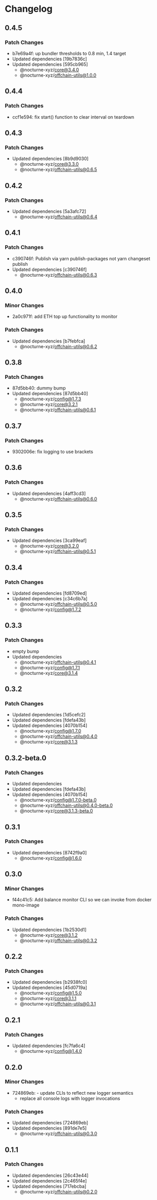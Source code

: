 # Changelog

## 0.4.5

### Patch Changes

- b7e69a4f: up bundler thresholds to 0.8 min, 1.4 target
- Updated dependencies [19b7836c]
- Updated dependencies [595cb965]
  - @nocturne-xyz/core@3.4.0
  - @nocturne-xyz/offchain-utils@1.0.0

## 0.4.4

### Patch Changes

- ccf1e594: fix start() function to clear interval on teardown

## 0.4.3

### Patch Changes

- Updated dependencies [8b9d9030]
  - @nocturne-xyz/core@3.3.0
  - @nocturne-xyz/offchain-utils@0.6.5

## 0.4.2

### Patch Changes

- Updated dependencies [5a3afc72]
  - @nocturne-xyz/offchain-utils@0.6.4

## 0.4.1

### Patch Changes

- c390746f: Publish via yarn publish-packages not yarn changeset publish
- Updated dependencies [c390746f]
  - @nocturne-xyz/offchain-utils@0.6.3

## 0.4.0

### Minor Changes

- 2a0c971f: add ETH top up functionality to monitor

### Patch Changes

- Updated dependencies [b7febfca]
  - @nocturne-xyz/offchain-utils@0.6.2

## 0.3.8

### Patch Changes

- 87d5bb40: dummy bump
- Updated dependencies [87d5bb40]
  - @nocturne-xyz/config@1.7.3
  - @nocturne-xyz/core@3.2.1
  - @nocturne-xyz/offchain-utils@0.6.1

## 0.3.7

### Patch Changes

- 9302006e: fix logging to use brackets

## 0.3.6

### Patch Changes

- Updated dependencies [4aff3cd3]
  - @nocturne-xyz/offchain-utils@0.6.0

## 0.3.5

### Patch Changes

- Updated dependencies [3ca99eaf]
  - @nocturne-xyz/core@3.2.0
  - @nocturne-xyz/offchain-utils@0.5.1

## 0.3.4

### Patch Changes

- Updated dependencies [fd8709ed]
- Updated dependencies [c34c6b7a]
  - @nocturne-xyz/offchain-utils@0.5.0
  - @nocturne-xyz/config@1.7.2

## 0.3.3

### Patch Changes

- empty bump
- Updated dependencies
  - @nocturne-xyz/offchain-utils@0.4.1
  - @nocturne-xyz/config@1.7.1
  - @nocturne-xyz/core@3.1.4

## 0.3.2

### Patch Changes

- Updated dependencies [1d5cefc2]
- Updated dependencies [fdefa43b]
- Updated dependencies [4070b154]
  - @nocturne-xyz/config@1.7.0
  - @nocturne-xyz/offchain-utils@0.4.0
  - @nocturne-xyz/core@3.1.3

## 0.3.2-beta.0

### Patch Changes

- Updated dependencies
- Updated dependencies [fdefa43b]
- Updated dependencies [4070b154]
  - @nocturne-xyz/config@1.7.0-beta.0
  - @nocturne-xyz/offchain-utils@0.4.0-beta.0
  - @nocturne-xyz/core@3.1.3-beta.0

## 0.3.1

### Patch Changes

- Updated dependencies [8742f9a0]
  - @nocturne-xyz/config@1.6.0

## 0.3.0

### Minor Changes

- f44c41c5: Add balance monitor CLI so we can invoke from docker mono-image

### Patch Changes

- Updated dependencies [1b2530d1]
  - @nocturne-xyz/core@3.1.2
  - @nocturne-xyz/offchain-utils@0.3.2

## 0.2.2

### Patch Changes

- Updated dependencies [b2938fc0]
- Updated dependencies [45d0719a]
  - @nocturne-xyz/config@1.5.0
  - @nocturne-xyz/core@3.1.1
  - @nocturne-xyz/offchain-utils@0.3.1

## 0.2.1

### Patch Changes

- Updated dependencies [fc7fa6c4]
  - @nocturne-xyz/config@1.4.0

## 0.2.0

### Minor Changes

- 724869eb: - update CLIs to reflect new logger semantics
  - replace all console logs with logger invocations

### Patch Changes

- Updated dependencies [724869eb]
- Updated dependencies [891de7e5]
  - @nocturne-xyz/offchain-utils@0.3.0

## 0.1.1

### Patch Changes

- Updated dependencies [26c43e44]
- Updated dependencies [2c465f4e]
- Updated dependencies [717ebcba]
  - @nocturne-xyz/offchain-utils@0.2.0
